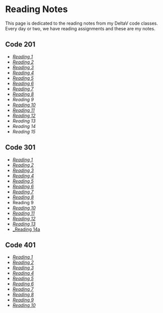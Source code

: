 # Reading Notes

This page is dedicated to the reading notes from my DeltaV code classes. Every day or two, we have reading assignments and these are my notes. 

## Code 201

* [_Reading 1_](class-01.md)
* [_Reading 2_](class-02.md)
* [_Reading 3_](class-03.md)
* [_Reading 4_](class-04.md)
* [_Reading 5_](class-05.md)
* [_Reading 6_](class-06.md)
* [_Reading 7_](class-07.md)
* [_Reading 8_](class-08.md)
* _Reading 9_
* [_Reading 10_](class-10.md)
* [_Reading 11_](class-11.md)
* [_Reading 12_](class-12.md)
* _Reading 13_
* _Reading 14_
* _Reading 15_

## Code 301

* [_Reading 1_](301read-01.md)
* [_Reading 2_](301read-02.md)
* [_Reading 3_](301read-03.md)
* [_Reading 4_](301read-04.md)
* [_Reading 5_](301read-05.md)
* [_Reading 6_](301read-06.md)
* [_Reading 7_](301read-07.md)
* [_Reading 8_](301read-08.md)
* Reading 9
* [_Reading 10_](301read-10.md)
* [_Reading 11_](301read-11.md)
* [_Reading 12_](301read-12.md)
* [_Reading 13_](301read-13.md)
* [_Reading 14a](301read-14a.md)

## Code 401
* [_Reading 1_](401read-01.md)
* [_Reading 2_](401read-02.md)
* [_Reading 3_](401read-03.md)
* [_Reading 4_](401read-04.md)
* [_Reading 5_](401read-05.md)
* [_Reading 6_](401read-06.md)
* [_Reading 7_](401read-07.md)
* [_Reading 8_](401read-08.md)
* [_Reading 9_](401read-09.md)
* [_Reading 10_](401read-10.md)


